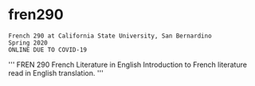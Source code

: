 # fren290

```
French 290 at California State University, San Bernardino
Spring 2020
ONLINE DUE TO COVID-19
```

'''
FREN 290 French Literature in English
Introduction to French literature read in English translation.
'''